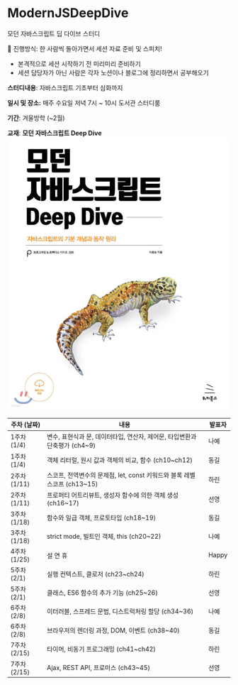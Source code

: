 # ModernJSDeepDive

모던 자바스크립트 딥 다이브 스터디

<aside>
📢 진행방식: 한 사람씩 돌아가면서 세션 자료 준비 및 스피치!

- 본격적으로 세션 시작하기 전 미리미리 준비하기
- 세션 담당자가 아닌 사람은 각자 노션이나 블로그에 정리하면서 공부해오기

**스터디내용**: 자바스크립트 기초부터 심화까지

**일시 및 장소:** 매주 수요일 저녁 7시 ~ 10시 도서관 스터디룸

**기간**: 겨울방학 (~2월)

**교재**: **모던 자바스크립트 Deep Dive**
![book img](Untitled.png)

</aside>

| 주차 (날짜) | 내용                                                                          | 발표자 |
| ----------- | ----------------------------------------------------------------------------- | ------ |
| 1주차(1/4)  | 변수, 표현식과 문, 데이터타입, 연산자, 제어문, 타입변환과 단축평가 (ch4~9)   | 나예   |
| 1주차(1/4)  | 객체 리터럴, 원시 값과 객체의 비교, 함수 (ch10~ch12)                          | 동길   |
| 2주차(1/11) | 스코프, 전역변수의 문제점, let, const 키워드와 블록 레벨 스코프 (ch13~15) | 하린   |
| 2주차(1/11) | 프로퍼티 어트리뷰트, 생성자 함수에 의한 객체 생성 (ch16~17)        | 선영   |
| 3주차(1/18) | 함수와 일급 객체, 프로토타입 (ch18~19)      | 동길  |
| 3주차(1/18) | strict mode, 빌트인 객체, this (ch20~22)        | 나예   |
| 4주차(1/25) | 설 연 휴 | Happy |
| 5주차(2/1) | 실행 컨텍스트, 클로저 (ch23~ch24)        | 하린   |
| 5주차(2/1) | 클래스, ES6 함수의 추가 기능 (ch25~26)        | 선영   |
| 6주차(2/8) | 이터러블, 스프레드 문법, 디스트럭처링 할당 (ch34~36) | 나예   |
| 6주차(2/8) | 브라우저의 렌더링 과정, DOM, 이벤트 (ch38~40) | 동길 |
| 7주차(2/15) | 타이머, 비동기 프로그래밍 (ch41~ch42)       | 하린   |
| 7주차(2/15) | Ajax, REST API, 프로미스 (ch43~45)        | 선영   |

